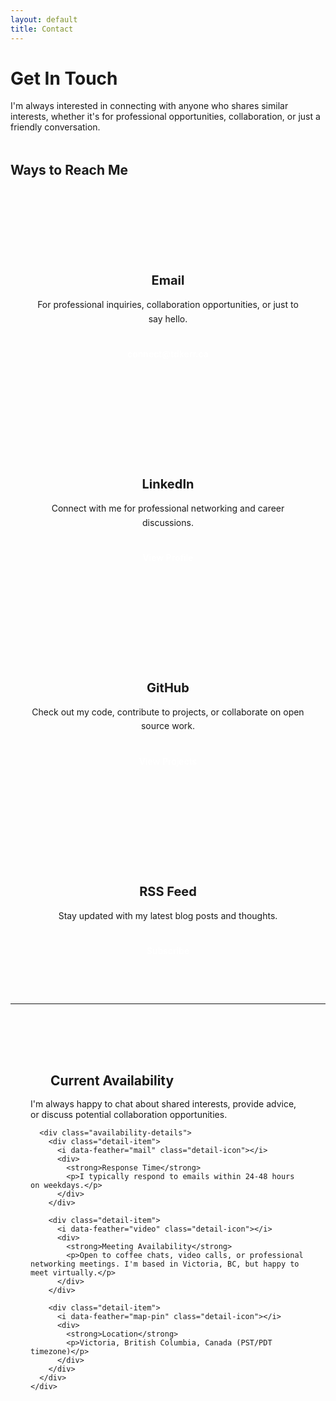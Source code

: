 ```yaml
---
layout: default
title: Contact
---
```


<div class="hero" style="margin-bottom: 3rem;">
  <h1>Get In Touch</h1>
  <p>I'm always interested in connecting with anyone who shares similar interests, whether it's for professional opportunities, collaboration, or just a friendly conversation.</p>
</div>

## Ways to Reach Me

<div class="contact-grid">
  
  <div class="contact-card">
    <div class="contact-icon">
      <i data-feather="mail"></i>
    </div>
    <h3>Email</h3>
    <p>For professional inquiries, collaboration opportunities, or just to say hello.</p>
    <a href="mailto:connect@tdkerr.ca" class="contact-link">connect@tdkerr.ca</a>
  </div>

  <div class="contact-card">
    <div class="contact-icon">
      <i data-feather="linkedin"></i>
    </div>
    <h3>LinkedIn</h3>
    <p>Connect with me for professional networking and career discussions.</p>
    <a href="https://ca.linkedin.com/in/tdkerr" target="_blank" rel="noopener" class="contact-link">View Profile</a>
  </div>

  <div class="contact-card">
    <div class="contact-icon">
      <i data-feather="github"></i>
    </div>
    <h3>GitHub</h3>
    <p>Check out my code, contribute to projects, or collaborate on open source work.</p>
    <a href="https://github.com/TDK250" target="_blank" rel="noopener" class="contact-link">View Projects</a>
  </div>

  <div class="contact-card">
    <div class="contact-icon">
      <i data-feather="rss"></i>
    </div>
    <h3>RSS Feed</h3>
    <p>Stay updated with my latest blog posts and thoughts.</p>
    <a href="{{ '/feed.xml' | relative_url }}" class="contact-link">Subscribe</a>
  </div>

</div>

---

<div class="availability-section">
  <div class="availability-content">
    <div class="availability-info">
      <h2><i data-feather="clock" style="width: 24px; height: 24px; margin-right: 0.5rem;"></i>Current Availability</h2>
      <p>I'm always happy to chat about shared interests, provide advice, or discuss potential collaboration opportunities.</p>
      
      <div class="availability-details">
        <div class="detail-item">
          <i data-feather="mail" class="detail-icon"></i>
          <div>
            <strong>Response Time</strong>
            <p>I typically respond to emails within 24-48 hours on weekdays.</p>
          </div>
        </div>
        
        <div class="detail-item">
          <i data-feather="video" class="detail-icon"></i>
          <div>
            <strong>Meeting Availability</strong>
            <p>Open to coffee chats, video calls, or professional networking meetings. I'm based in Victoria, BC, but happy to meet virtually.</p>
          </div>
        </div>
        
        <div class="detail-item">
          <i data-feather="map-pin" class="detail-icon"></i>
          <div>
            <strong>Location</strong>
            <p>Victoria, British Columbia, Canada (PST/PDT timezone)</p>
          </div>
        </div>
      </div>
    </div>
  </div>
</div>

<style>
/* Contact Page Specific Styles */
.contact-grid {
  display: grid;
  grid-template-columns: repeat(auto-fit, minmax(280px, 1fr));
  gap: 1.5rem;
  margin: 2rem 0;
}

.contact-card {
  background: var(--bg-secondary);
  border: 1px solid var(--border);
  border-radius: 1rem;
  padding: 2rem;
  text-align: center;
  transition: all 0.3s ease;
  box-shadow: 0 2px 8px var(--shadow);
  position: relative;
  overflow: hidden;
}

.contact-card::before {
  content: '';
  position: absolute;
  top: 0;
  left: 0;
  right: 0;
  height: 4px;
  background: linear-gradient(90deg, var(--accent), var(--accent-hover));
  transform: scaleX(0);
  transition: transform 0.3s ease;
}

.contact-card:hover::before {
  transform: scaleX(1);
}

.contact-card:hover {
  transform: translateY(-8px);
  box-shadow: 0 12px 24px var(--shadow-hover);
}

.contact-icon {
  width: 60px;
  height: 60px;
  background: linear-gradient(135deg, var(--accent), var(--accent-hover));
  border-radius: 50%;
  display: flex;
  align-items: center;
  justify-content: center;
  margin: 0 auto 1.5rem;
  transition: transform 0.3s ease;
}

.contact-card:hover .contact-icon {
  transform: scale(1.1) rotate(5deg);
}

.contact-icon i {
  width: 28px;
  height: 28px;
  color: white;
  stroke-width: 2;
}

.contact-card h3 {
  color: var(--text-primary);
  margin-bottom: 1rem;
  font-size: 1.25rem;
}

.contact-card p {
  color: var(--text-secondary);
  margin-bottom: 1.5rem;
  line-height: 1.6;
}

.contact-link {
  display: inline-flex;
  align-items: center;
  background: var(--accent);
  color: white;
  padding: 0.75rem 1.5rem;
  border-radius: 0.5rem;
  text-decoration: none;
  font-weight: 600;
  transition: all 0.2s ease;
  gap: 0.5rem;
}

.contact-link:hover {
  background: var(--accent-hover);
  transform: translateY(-2px);
  color: white;
}

.availability-section {
  background: var(--bg-secondary);
  border-radius: 1rem;
  padding: 2rem;
  margin: 3rem 0;
  border: 1px solid var(--border);
}

.availability-content h2 {
  display: flex;
  align-items: center;
  color: var(--text-primary);
  margin-bottom: 1rem;
}

.availability-details {
  display: grid;
  gap: 1.5rem;
  margin-top: 2rem;
}

.detail-item {
  display: flex;
  align-items: flex-start;
  gap: 1rem;
  padding: 1rem;
  background: var(--bg-primary);
  border-radius: 0.5rem;
  border: 1px solid var(--border);
}

.detail-icon {
  width: 20px;
  height: 20px;
  color: var(--accent);
  margin-top: 0.25rem;
  flex-shrink: 0;
}

.detail-item strong {
  display: block;
  color: var(--text-primary);
  margin-bottom: 0.25rem;
}

.detail-item p {
  margin: 0;
  color: var(--text-secondary);
  font-size: 0.9rem;
}

/* Responsive adjustments */
@media (max-width: 768px) {
  .contact-grid {
    grid-template-columns: 1fr;
    gap: 1rem;
  }
  
  .contact-card {
    padding: 1.5rem;
  }
  
  .availability-section {
    padding: 1.5rem;
  }
  
  .detail-item {
    flex-direction: column;
    text-align: center;
    gap: 0.5rem;
  }
  
  .detail-icon {
    align-self: center;
  }
}
</style>

<script>
// Initialize Feather icons when page loads
document.addEventListener('DOMContentLoaded', function() {
  if (typeof feather !== 'undefined') {
    feather.replace();
  }
});
</script>
